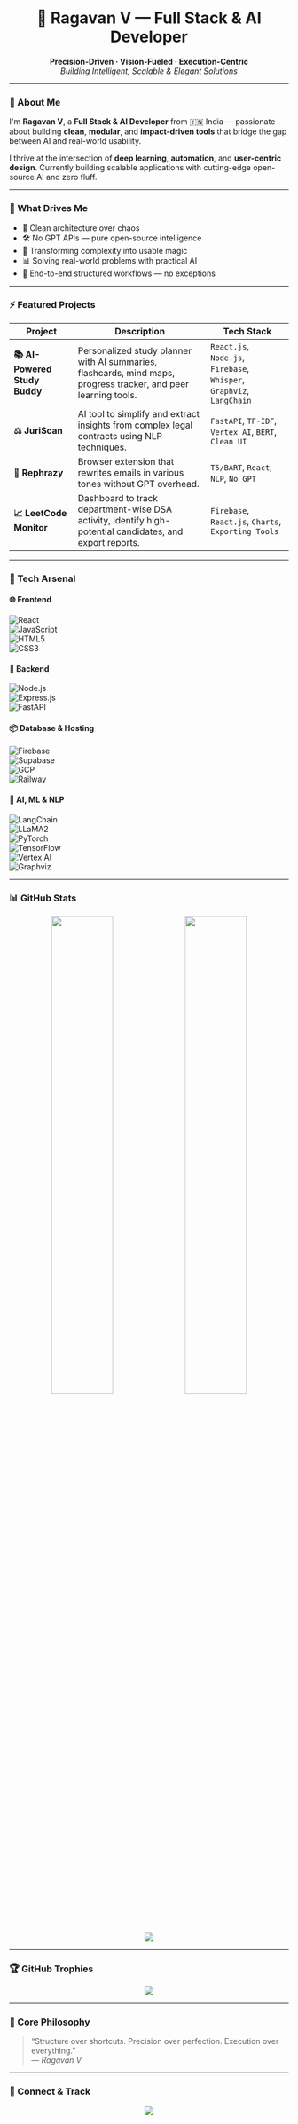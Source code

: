 <h1 align="center">🚀 Ragavan V — Full Stack & AI Developer</h1>
<p align="center">
  <strong>Precision-Driven · Vision-Fueled · Execution-Centric</strong><br>
  <i>Building Intelligent, Scalable & Elegant Solutions</i>
</p>

---

### 🌟 About Me

I'm **Ragavan V**, a **Full Stack & AI Developer** from 🇮🇳 India — passionate about building **clean**, **modular**, and **impact-driven tools** that bridge the gap between AI and real-world usability.

I thrive at the intersection of **deep learning**, **automation**, and **user-centric design**. Currently building scalable applications with cutting-edge open-source AI and zero fluff.

---

### 🎯 What Drives Me

- 🧠 Clean architecture over chaos  
- 🛠️ No GPT APIs — pure open-source intelligence  
- 🧩 Transforming complexity into usable magic  
- 📊 Solving real-world problems with practical AI  
- 🧵 End-to-end structured workflows — no exceptions

---

### ⚡ Featured Projects

| Project | Description | Tech Stack |
|--------|-------------|------------|
| **📚 AI-Powered Study Buddy** | Personalized study planner with AI summaries, flashcards, mind maps, progress tracker, and peer learning tools. | `React.js`, `Node.js`, `Firebase`, `Whisper`, `Graphviz`, `LangChain` |
| **⚖️ JuriScan** | AI tool to simplify and extract insights from complex legal contracts using NLP techniques. | `FastAPI`, `TF-IDF`, `Vertex AI`, `BERT`, `Clean UI` |
| **💬 Rephrazy** | Browser extension that rewrites emails in various tones without GPT overhead. | `T5/BART`, `React`, `NLP`, `No GPT` |
| **📈 LeetCode Monitor** | Dashboard to track department-wise DSA activity, identify high-potential candidates, and export reports. | `Firebase`, `React.js`, `Charts`, `Exporting Tools` |

---

### 🧠 Tech Arsenal

#### 🌐 Frontend  
![React](https://img.shields.io/badge/React-20232A?style=for-the-badge&logo=react&logoColor=61DAFB)  
![JavaScript](https://img.shields.io/badge/JavaScript-F7DF1E?style=for-the-badge&logo=javascript&logoColor=black)  
![HTML5](https://img.shields.io/badge/HTML5-E34F26?style=for-the-badge&logo=html5&logoColor=white)  
![CSS3](https://img.shields.io/badge/CSS3-1572B6?style=for-the-badge&logo=css3&logoColor=white)

#### 🔧 Backend  
![Node.js](https://img.shields.io/badge/Node.js-339933?style=for-the-badge&logo=nodedotjs&logoColor=white)  
![Express.js](https://img.shields.io/badge/Express-000000?style=for-the-badge&logo=express&logoColor=white)  
![FastAPI](https://img.shields.io/badge/FastAPI-00C7B7?style=for-the-badge&logo=fastapi&logoColor=white)

#### 📦 Database & Hosting  
![Firebase](https://img.shields.io/badge/Firebase-FFCA28?style=for-the-badge&logo=firebase&logoColor=black)  
![Supabase](https://img.shields.io/badge/Supabase-3ECF8E?style=for-the-badge&logo=supabase&logoColor=white)  
![GCP](https://img.shields.io/badge/Google_Cloud-4285F4?style=for-the-badge&logo=googlecloud&logoColor=white)  
![Railway](https://img.shields.io/badge/Railway-000000?style=for-the-badge&logo=railway&logoColor=white)

#### 🤖 AI, ML & NLP  
![LangChain](https://img.shields.io/badge/LangChain-000000?style=for-the-badge&logo=langchain&logoColor=white)  
![LLaMA2](https://img.shields.io/badge/LLaMA2-FFCC00?style=for-the-badge&logo=data:image/svg+xml;base64,PHN2ZyB4...)  
![PyTorch](https://img.shields.io/badge/PyTorch-EE4C2C?style=for-the-badge&logo=pytorch&logoColor=white)  
![TensorFlow](https://img.shields.io/badge/TensorFlow-FF6F00?style=for-the-badge&logo=tensorflow&logoColor=white)  
![Vertex AI](https://img.shields.io/badge/Vertex_AI-4285F4?style=for-the-badge&logo=googlecloud&logoColor=white)  
![Graphviz](https://img.shields.io/badge/Graphviz-000000?style=for-the-badge&logo=graphviz&logoColor=white)

---

### 📊 GitHub Stats

<div align="center">
  <img src="https://github-readme-stats.vercel.app/api?username=ragavan28v&theme=radical&show_icons=true&hide_border=true" width="47%" />
  <img src="https://github-readme-streak-stats.herokuapp.com?user=ragavan28v&theme=radical&hide_border=true" width="47%" />
  <br/>
  <img src="https://github-readme-stats.vercel.app/api/top-langs/?username=ragavan28v&theme=radical&layout=compact&hide_border=true" />
</div>

---

### 🏆 GitHub Trophies

<p align="center">
  <img src="https://github-profile-trophy.vercel.app/?username=ragavan28v&theme=gruvbox&no-frame=true&no-bg=true&margin-w=8" />
</p>

---

### 🧭 Core Philosophy

> “Structure over shortcuts. Precision over perfection. Execution over everything.”  
> — *Ragavan V*

---

### 🔗 Connect & Track

<p align="center">
  <a href="https://visitcount.itsvg.in/api?id=ragavan28v&icon=0&color=0" target="_blank">
    <img src="https://visitcount.itsvg.in/api?id=ragavan28v&icon=0&color=0" />
  </a>
</p>
